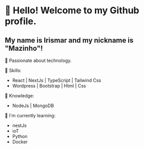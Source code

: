 # 👋 Hello! Welcome to my Github profile.
## My name is Irismar and my nickname is "Mazinho"!

💖 Passionate about technology.

🌟 Skills:
- React | NextJs | TypeScript | Tailwind Css
- Wordpress | Bootstrap | Html | Css

 📘 Knowledge:
- NodeJs | MongoDB

🌱 I'm currently learning:
- nestJs
- ioT
- Python
- Docker
